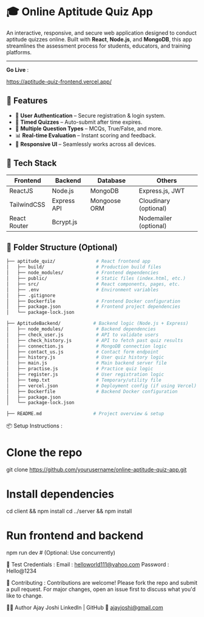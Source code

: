 # 🎓 Online Aptitude Quiz App

An interactive, responsive, and secure web application designed to conduct aptitude quizzes online. Built with **React**, **Node.js**, and **MongoDB**, this app streamlines the assessment process for students, educators, and training platforms.

---
**Go Live** : 

https://aptitude-quiz-frontend.vercel.app/


## 🚀 Features

- 🔐 **User Authentication** – Secure registration & login system.
- 🧠 **Timed Quizzes** – Auto-submit after time expires.
- 📝 **Multiple Question Types** – MCQs, True/False, and more.
- 📊 **Real-time Evaluation** – Instant scoring and feedback.
- 📱 **Responsive UI** – Seamlessly works across all devices.


## 🔧 Tech Stack

| Frontend      | Backend      | Database     | Others                |
|---------------|--------------|--------------|-----------------------|
| ReactJS       | Node.js      | MongoDB      | Express.js, JWT       |
| TailwindCSS   | Express API  | Mongoose ORM | Cloudinary (optional) |
| React Router  | Bcrypt.js    |              | Nodemailer (optional) |


## 📂 Folder Structure (Optional)

```bash
├── aptitude_quiz/               # React frontend app
│   ├── build/                   # Production build files
│   ├── node_modules/            # Frontend dependencies
│   ├── public/                  # Static files (index.html, etc.)
│   ├── src/                     # React components, pages, etc.
│   ├── .env                     # Environment variables
│   ├── .gitignore
│   ├── Dockerfile               # Frontend Docker configuration
│   ├── package.json             # Frontend project dependencies
│   └── package-lock.json

├── AptitudeBackend/            # Backend logic (Node.js + Express)
│   ├── node_modules/            # Backend dependencies
│   ├── check_user.js            # API to validate users
│   ├── check_history.js         # API to fetch past quiz results
│   ├── connection.js            # MongoDB connection logic
│   ├── contact_us.js            # Contact form endpoint
│   ├── history.js               # User quiz history logic
│   ├── main.js                  # Main backend server file
│   ├── practise.js              # Practice quiz logic
│   ├── register.js              # User registration logic
│   ├── temp.txt                 # Temporary/utility file
│   ├── vercel.json              # Deployment config (if using Vercel)
│   ├── Dockerfile               # Backend Docker configuration
│   ├── package.json
│   └── package-lock.json

├── README.md                   # Project overview & setup
```


📦 Setup Instructions : 
# Clone the repo
git clone https://github.com/yourusername/online-aptitude-quiz-app.git

# Install dependencies
cd client && npm install
cd ../server && npm install

# Run frontend and backend
npm run dev     # (Optional: Use concurrently)


🧪 Test Credentials : 
Email : helloworld111@yahoo.com
Password : Hello@1234


🙌 Contributing : 
Contributions are welcome!
Please fork the repo and submit a pull request. For major changes, open an issue first to discuss what you'd like to change.


👨‍💻 Author
Ajay Joshi
LinkedIn | GitHub
📧 ajayjoshi@gmail.com
